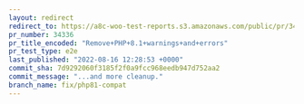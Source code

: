 ```yaml
---
layout: redirect
redirect_to: https://a8c-woo-test-reports.s3.amazonaws.com/public/pr/34336/e2e/index.html
pr_number: 34336
pr_title_encoded: "Remove+PHP+8.1+warnings+and+errors"
pr_test_type: e2e
last_published: "2022-08-16 12:28:53 +0000"
commit_sha: 7d9292060f3185f2f0a9fcc968eedb947d752aa2
commit_message: "...and more cleanup."
branch_name: fix/php81-compat
---
```

